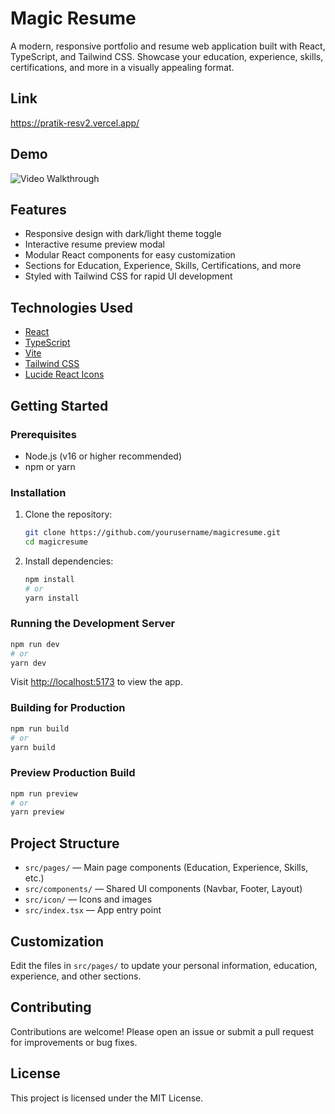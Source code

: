 # Magic Resume

A modern, responsive portfolio and resume web application built with React, TypeScript, and Tailwind CSS. Showcase your education, experience, skills, certifications, and more in a visually appealing format.

## Link
https://pratik-resv2.vercel.app/

## Demo
<img src='https://github.com/github-pratik/Pratik_resv2/blob/main/resume2.gif' title='Video Walkthrough' width='' alt='Video Walkthrough' />

## Features
- Responsive design with dark/light theme toggle
- Interactive resume preview modal
- Modular React components for easy customization
- Sections for Education, Experience, Skills, Certifications, and more
- Styled with Tailwind CSS for rapid UI development

## Technologies Used
- [React](https://reactjs.org/)
- [TypeScript](https://www.typescriptlang.org/)
- [Vite](https://vitejs.dev/)
- [Tailwind CSS](https://tailwindcss.com/)
- [Lucide React Icons](https://lucide.dev/icons/)

## Getting Started

### Prerequisites
- Node.js (v16 or higher recommended)
- npm or yarn

### Installation
1. Clone the repository:
   ```bash
   git clone https://github.com/yourusername/magicresume.git
   cd magicresume
   ```
2. Install dependencies:
   ```bash
   npm install
   # or
   yarn install
   ```

### Running the Development Server
```bash
npm run dev
# or
yarn dev
```
Visit [http://localhost:5173](http://localhost:5173) to view the app.

### Building for Production
```bash
npm run build
# or
yarn build
```

### Preview Production Build
```bash
npm run preview
# or
yarn preview
```

## Project Structure
- `src/pages/` — Main page components (Education, Experience, Skills, etc.)
- `src/components/` — Shared UI components (Navbar, Footer, Layout)
- `src/icon/` — Icons and images
- `src/index.tsx` — App entry point

## Customization
Edit the files in `src/pages/` to update your personal information, education, experience, and other sections.

## Contributing
Contributions are welcome! Please open an issue or submit a pull request for improvements or bug fixes.

## License
This project is licensed under the MIT License.
